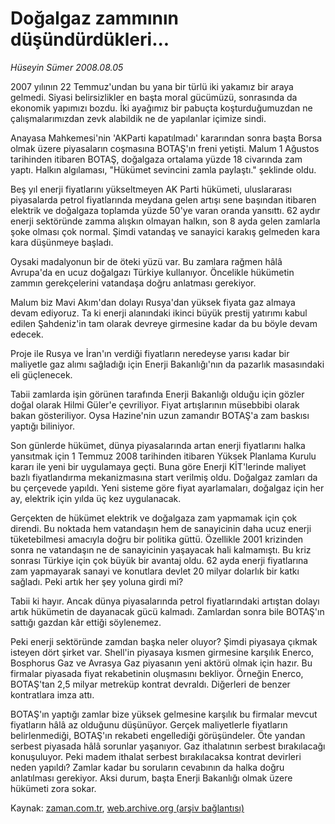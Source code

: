 # Doğalgaz zammının düşündürdükleri...

*Hüseyin Sümer 2008.08.05*

<tr><td class="metin" colspan="2" style="padding-top: 20px; padding-left: 5px; padding-right: 10px;">2007 yılının 22 Temmuz'undan bu yana bir türlü iki yakamız bir araya gelmedi. Siyasi belirsizlikler en başta moral gücümüzü, sonrasında da ekonomik yapımızı bozdu. İki ayağımız bir pabuçta koşturduğumuzdan ne çalışmalarımızdan zevk alabildik ne de yapılanlar içimize sindi.</td></tr><tr><td class="metin" colspan="2" style="padding-top: 20px; padding-left: 5px; padding-right: 10px;"><p> Anayasa Mahkemesi'nin 'AKParti kapatılmadı' kararından sonra başta Borsa olmak üzere piyasaların coşmasına BOTAŞ'ın freni yetişti. Malum 1 Ağustos tarihinden itibaren BOTAŞ, doğalgaza ortalama yüzde 18 civarında zam yaptı. Halkın algılaması, "Hükümet sevincini zamla paylaştı." şeklinde oldu. 
<p> Beş yıl enerji fiyatlarını yükseltmeyen AK Parti hükümeti, uluslararası piyasalarda petrol fiyatlarında meydana gelen artışı sene başından itibaren elektrik ve doğalgaza toplamda yüzde 50'ye varan oranda yansıttı. 62 aydır enerji sektöründe zamma alışkın olmayan halkın, son 8 ayda gelen zamlarla şoke olması çok normal. Şimdi vatandaş ve sanayici karakış gelmeden kara kara düşünmeye başladı.
<p> Oysaki madalyonun bir de öteki yüzü var. Bu zamlara rağmen hâlâ Avrupa'da en ucuz doğalgazı Türkiye kullanıyor. Öncelikle hükümetin zammın gerekçelerini vatandaşa doğru anlatması gerekiyor.
<p> Malum biz Mavi Akım'dan dolayı Rusya'dan yüksek fiyata gaz almaya devam ediyoruz. Ta ki enerji alanındaki ikinci büyük prestij yatırımı kabul edilen Şahdeniz'in tam olarak devreye girmesine kadar da bu böyle devam edecek. 
<p> Proje ile Rusya ve İran'ın verdiği fiyatların neredeyse yarısı kadar bir maliyetle gaz alımı sağladığı için Enerji Bakanlığı'nın da pazarlık masasındaki eli güçlenecek. 
<p> Tabii zamlarda işin görünen tarafında Enerji Bakanlığı olduğu için gözler doğal olarak Hilmi Güler'e çevriliyor. Fiyat artışlarının müsebbibi olarak bakan gösteriliyor. Oysa Hazine'nin uzun zamandır BOTAŞ'a zam baskısı yaptığı biliniyor. 
<p> Son günlerde hükümet, dünya piyasalarında artan enerji fiyatlarını halka yansıtmak için 1 Temmuz 2008 tarihinden itibaren Yüksek Planlama Kurulu kararı ile yeni bir uygulamaya geçti. Buna göre Enerji KİT'lerinde maliyet bazlı fiyatlandırma mekanizmasına start verilmiş oldu. Doğalgaz zamları da bu çerçevede yapıldı. Yeni sisteme göre fiyat ayarlamaları, doğalgaz için her ay, elektrik için yılda üç kez uygulanacak. 
<p> Gerçekten de hükümet elektrik ve doğalgaza zam yapmamak için çok direndi. Bu noktada hem vatandaşın hem de sanayicinin daha ucuz enerji tüketebilmesi amacıyla doğru bir politika güttü. Özellikle 2001 krizinden sonra ne vatandaşın ne de sanayicinin yaşayacak hali kalmamıştı. Bu kriz sonrası Türkiye için çok büyük bir avantaj oldu. 62 ayda enerji fiyatlarına zam yapmayarak sanayi ve konutlara devlet 20 milyar dolarlık bir katkı sağladı. Peki artık her şey yoluna girdi mi?
<p> Tabii ki hayır. Ancak dünya piyasalarında petrol fiyatlarındaki artıştan dolayı artık hükümetin de dayanacak gücü kalmadı. Zamlardan sonra bile BOTAŞ'ın sattığı gazdan kâr ettiği söylenemez. 
<p> Peki enerji sektöründe zamdan başka neler oluyor? Şimdi piyasaya çıkmak isteyen dört şirket var. Shell'in piyasaya kısmen girmesine karşılık Enerco, Bosphorus Gaz ve Avrasya Gaz piyasanın yeni aktörü olmak için hazır. Bu firmalar piyasada fiyat rekabetinin oluşmasını bekliyor. Örneğin Enerco, BOTAŞ'tan 2,5 milyar metreküp kontrat devraldı. Diğerleri de benzer kontratlara imza attı. 
<p> BOTAŞ'ın yaptığı zamlar bize yüksek gelmesine karşılık bu firmalar mevcut fiyatların hâlâ az olduğunu düşünüyor. Gerçek maliyetlerle fiyatların belirlenmediği, BOTAŞ'ın rekabeti engellediği görüşündeler. Öte yandan serbest piyasada hâlâ sorunlar yaşanıyor. Gaz ithalatının serbest bırakılacağı konuşuluyor. Peki madem ithalat serbest bırakılacaksa kontrat devirleri neden yapıldı? Zamlar kadar bu soruların cevabının da halka doğru anlatılması gerekiyor. Aksi durum, başta Enerji Bakanlığı olmak üzere hükümeti zora sokar.<br/></p></p></p></p></p></p></p></p></p></p></p></td></tr>

Kaynak: [zaman.com.tr](http://zaman.com.tr/yazar.do?yazino=722443), [web.archive.org (arşiv bağlantısı)](http://web.archive.org/web/20080828123917/http://zaman.com.tr:80/yazar.do?yazino=722443)
